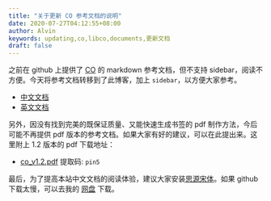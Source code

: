 ```yaml
---
title: "关于更新 CO 参考文档的说明"
date: 2020-07-27T04:12:55+08:00
author: Alvin
keywords: updating,co,libco,documents,更新文档
draft: false
---
```


之前在 github 上提供了 [CO](https://github.com/idealvin/co) 的 markdown 参考文档，但不支持 sidebar，阅读不方便。今天将参考文档转移到了此博客，加上 `sidebar`，以方便大家参考。

- [中文文档](https://idealvin.github.io/coding/2020/07/co/)
- [英文文档](https://idealvin.github.io/coding/2020/07/co_en/)

另外，因没有找到完美的既保证质量、又能快速生成书签的 pdf 制作方法，今后可能不再提供 pdf 版本的参考文档。如果大家有好的建议，可以在此提出来。这里附上 1.2 版本的 pdf 下载地址：

- [co_v1.2.pdf](https://pan.baidu.com/s/1Qzsap0xGSylt3huD5X0C-Q) 提取码: `pin5`

最后，为了提高本站中文文档的阅读体验，建议大家安装[思源宋体](https://github.com/adobe-fonts/source-han-serif/tree/release)。如果 github 下载太慢，可以去我的 [网盘](https://pan.baidu.com/s/1O6e7jp_IaLv_C-BtL3Bq1g#list/path=%2F) 下载。

